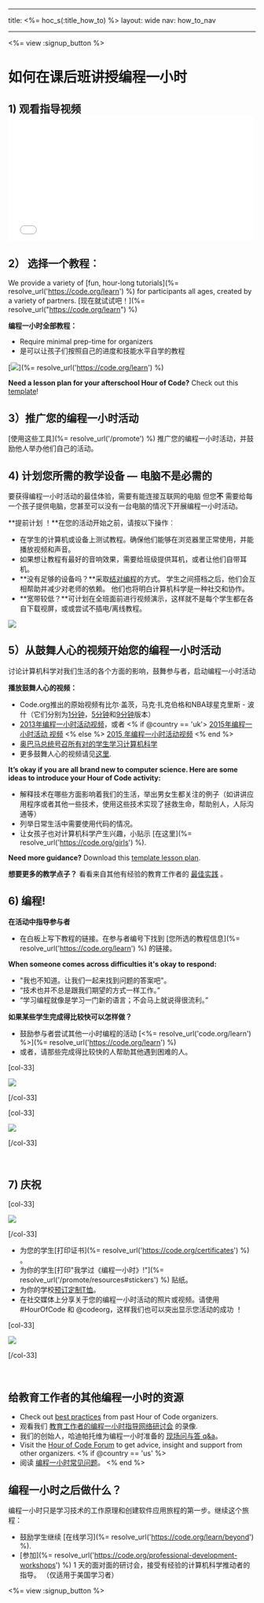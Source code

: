 * * *

title: <%= hoc_s(:title_how_to) %> layout: wide nav: how_to_nav

* * *

<%= view :signup_button %>

# 如何在课后班讲授编程一小时

## 1) 观看指导视频 <iframe width="500" height="255" src="//www.youtube.com/embed/SrnvvWDm73k" frameborder="0" allowfullscreen></iframe>
## 2） 选择一个教程︰

We provide a variety of [fun, hour-long tutorials](%= resolve_url('https://code.org/learn') %) for participants all ages, created by a variety of partners. [现在就试试吧！](%= resolve_url("https://code.org/learn") %)

**编程一小时全部教程：**

  * Require minimal prep-time for organizers
  * 是可以让孩子们按照自己的进度和技能水平自学的教程

[![](/images/fit-700/tutorials.png)](%= resolve_url('https://code.org/learn') %)

**Need a lesson plan for your afterschool Hour of Code?** Check out this [template](/files/AfterschoolEducatorLessonPlanOutline.docx)!

## 3）推广您的编程一小时活动

[使用这些工具](%= resolve_url('/promote') %) 推广您的编程一小时活动，并鼓励他人举办他们自己的活动。

## 4) 计划您所需的教学设备 — 电脑不是必需的

要获得编程一小时活动的最佳体验，需要有能连接互联网的电脑 但您**不** 需要给每一个孩子提供电脑，您甚至可以没有一台电脑的情况下开展编程一小时活动。

**提前计划 ！**在您的活动开始之前，请按以下操作︰

  * 在学生的计算机或设备上测试教程。确保他们能够在浏览器里正常使用，并能播放视频和声音。
  * 如果想让教程有最好的音响效果，需要给班级提供耳机，或者让他们自带耳机。
  * **没有足够的设备吗？**采取[结对编程](https://www.youtube.com/watch?v=vgkahOzFH2Q)的方式。 学生之间搭档之后，他们会互相帮助并减少对老师的依赖。 他们也将明白计算机科学是一种社交和协作。
  * **宽带较低？**可计划在全班面前进行视频演示，这样就不是每个学生都在各自下载视屏，或或尝试不插电/离线教程。

![](/images/fit-350/group_ipad.jpg)

## 5）从鼓舞人心的视频开始您的编程一小时活动

讨论计算机科学对我们生活的各个方面的影响，鼓舞参与者，启动编程一小时活动

**播放鼓舞人心的视频：**

  * Code.org推出的原始视频有比尔·盖茨，马克·扎克伯格和NBA球星克里斯 - 波什（它们分别为[1分钟](https://www.youtube.com/watch?v=qYZF6oIZtfc)，[5分钟](https://www.youtube.com/watch?v=nKIu9yen5nc)和[9分钟](https://www.youtube.com/watch?v=dU1xS07N-FA)版本）
  * [2013年编程一小时活动视频](https://www.youtube.com/watch?v=FC5FbmsH4fw)，或者 <% if @country == 'uk'> [ 2015年编程一小时活动 视频](https://www.youtube.com/watch?v=7L97YMYqLHc) <% else %> [ 2015 年编程一小时活动视频](https://www.youtube.com/watch?v=7L97YMYqLHc) <% end %>
  * [奥巴马总统号召所有对的学生学习计算机科学](https://www.youtube.com/watch?v=6XvmhE1J9PY)
  * 更多鼓舞人心的视频请见[这里](https://www.youtube.com/playlist?list=PLzdnOPI1iJNfpD8i4Sx7U0y2MccnrNZuP).

**It’s okay if you are all brand new to computer science. Here are some ideas to introduce your Hour of Code activity:**

  * 解释技术在哪些方面影响着我们的生活，举出男女生都关注的例子（如讲讲应用程序或者其他一些技术，使用这些技术实现了拯救生命，帮助别人，人际沟通等）
  * 列举日常生活中需要使用代码的情况。
  * 让女孩子也对计算机科学产生兴趣，小贴示 [在这里](%= resolve_url('https://code.org/girls') %).

**Need more guidance?** Download this [template lesson plan](/files/AfterschoolEducatorLessonPlanOutline.docx).

**想要更多的教学点子？** 看看来自其他有经验的教育工作者的 [最佳实践](http://www.slideshare.net/TeachCode/hour-of-code-best-practices-for-successful-educators-51273466) 。

## 6) 编程!

**在活动中指导参与者**

  * 在白板上写下教程的链接。在参与者编号下找到 [您所选的教程信息](%= resolve_url('https://code.org/learn') %) 的链接。

**When someone comes across difficulties it's okay to respond:**

  * "我也不知道。让我们一起来找到问题的答案吧"。
  * “技术也并不总是跟我们期望的方式一样工作。”
  * “学习编程就像是学习一门新的语言；不会马上就说得很流利。”

**如果某些学生完成得比较快可以怎样做？**

  * 鼓励参与者尝试其他一小时编程的活动 [<%= resolve_url('code.org/learn') %>](%= resolve_url('https://code.org/learn') %)
  * 或者，请那些完成得比较快的人帮助其他遇到困难的人。

[col-33]

![](/images/fit-250/highschoolgirls.jpeg)

[/col-33]

[col-33]

![](/images/fit-300/group_ar.jpg)

[/col-33]

<p style="clear:both">
  &nbsp;
</p>

## 7) 庆祝

[col-33]

![](/images/fit-300/boy-certificate.jpg)

[/col-33]

  * 为您的学生[打印证书](%= resolve_url('https://code.org/certificates') %) 。
  * 为你的学生[打印"我学过《编程一小时》!"](%= resolve_url('/promote/resources#stickers') %) 贴纸。
  * 为你的学校[预订定制T恤](http://blog.code.org/post/132608499493/hour-of-code-shirts-and-more)。
  * 在社交媒体上分享关于您的编程一小时活动的照片或视频。请使用 #HourOfCode 和 @codeorg，这样我们也可以突出显示您活动的成功 ！

[col-33]

![](/images/fit-260/highlight-certificates.jpg)

[/col-33]

<p style="clear:both">
  &nbsp;
</p>

## 给教育工作者的其他编程一小时的资源

  * Check out [best practices](http://www.slideshare.net/TeachCode/hour-of-code-best-practices-for-successful-educators-51273466) from past Hour of Code organizers. 
  * 观看我们 [教育工作者的编程一小时指导网络研讨会](https://youtu.be/EJeMeSW2-Mw) 的录像.
  * 我们的创始人，哈迪帕托维为编程一小时准备的 [现场问与答 q&a](http://www.eventbrite.com/e/ask-your-final-questions-and-prepare-for-the-2015-hour-of-code-with-codeorg-founder-hadi-partovi-tickets-17987437911)。
  * Visit the [Hour of Code Forum](http://forum.code.org/c/plc/hour-of-code) to get advice, insight and support from other organizers. <% if @country == 'us' %>
  * 阅读 [编程一小时常见问题](https://support.code.org/hc/en-us/categories/200147083-Hour-of-Code)。 <% end %>

## 编程一小时之后做什么？

编程一小时只是学习技术的工作原理和创建软件应用旅程的第一步。继续这个旅程：

  * 鼓励学生继续 [在线学习](%= resolve_url('https://code.org/learn/beyond') %).
  * [参加](%= resolve_url('https://code.org/professional-development-workshops') %) 1 天的面对面的研讨会，接受有经验的计算机科学推动者的指导。 （仅适用于美国学习者）

<%= view :signup_button %>